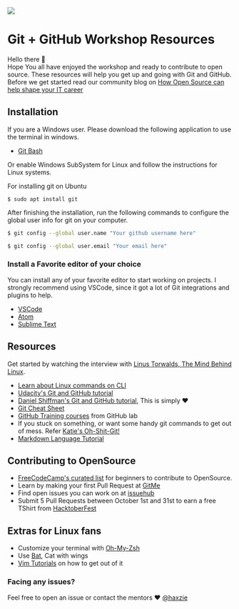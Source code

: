 ![](https://github.com/haxzie/sosc-website/raw/master/src/contents/events/git-github-2018/git_cover.jpg)  

# Git + GitHub Workshop Resources
Hello there :wave:  
Hope You all have enjoyed the workshop and ready to contribute to open source. These resources will help you get up and going with Git and GitHub. Before we get started read our community blog on [How Open Source can help shape your IT career](https://sosc.org.in/blog/how-open-source-can-shape-your-it-career)

## Installation
If you are a Windows user. Please download the following application to use the terminal in windows.
- [Git Bash](https://git-scm.com/downloads)

Or enable Windows SubSystem for Linux and follow the instructions for Linux systems.

For installing git on Ubuntu
```
$ sudo apt install git
```
After finishing the installation, run the following commands to configure the global user info for git on your computer.
```sh
$ git config --global user.name "Your github username here"
```
```sh
$ git config --global user.email "Your email here"
```

### Install a Favorite editor of your choice
You can install any of your favorite editor to start working on projects. I strongly recommend using VSCode, since it got a lot of Git integrations and plugins to help.

- [VSCode](https://code.visualstudio.com/)
- [Atom](https://atom.io)
- [Sublime Text](https://sublimetext.com)

## Resources
Get started by watching the interview with [Linus Torwalds, The Mind Behind Linux](https://www.ted.com/talks/linus_torvalds_the_mind_behind_linux?language=en).

- [Learn about Linux commands on CLI](https://www.youtube.com/watch?v=cBokz0LTizk) 
- [Udacity's Git and GitHub tutorial](https://in.udacity.com/course/how-to-use-git-and-github--ud775-india)
- [Daniel Shiffman's Git and GitHub tutorial](https://www.youtube.com/watch?v=BCQHnlnPusY), This is simply :heart:
- [Git Cheat Sheet](https://services.github.com/on-demand/downloads/github-git-cheat-sheet.pdf)
- [GitHub Training courses](https://lab.github.com)  from GitHub lab
- If you stuck on something, or want some handy git commands to get out of mess. Refer [Katie's Oh-Shit-Git!](https://ohshitgit.com/)
- [Markdown Language Tutorial](https://www.youtube.com/watch?v=6A5EpqqDOdk)

## Contributing to OpenSource
- [FreeCodeCamp's curated list](https://github.com/freeCodeCamp/how-to-contribute-to-open-source) for beginners to contribute to OpenSource.
- Learn by making your first Pull Request at [GitMe](https://gitme.js.org)
- Find open issues you can work on at [issuehub](https://issuehub.io)
- Submit 5 Pull Requests between October 1st and 31st to earn a free TShirt from [HacktoberFest](https://hacktoberfest.digitalocean.com)

## Extras for Linux fans
- Customize your terminal with [Oh-My-Zsh](https://github.com/robbyrussell/oh-my-zsh)
- Use [Bat](https://github.com/sharkdp/bat), Cat with wings
- [Vim Tutorials](https://www.youtube.com/watch?v=zIzdp3EciiY&vl=en) on how to get out of it
### Facing any issues?
Feel free to open an issue or contact the mentors :heart:
[@haxzie](https://github.com/haxzie)
